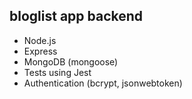 ## bloglist app backend

- Node.js
- Express
- MongoDB (mongoose)
- Tests using Jest
- Authentication (bcrypt, jsonwebtoken)

